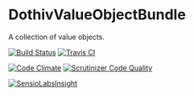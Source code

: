 DothivValueObjectBundle
=================

A collection of value objects.

[![Build Status](http://jenkins.tld.hiv:8080/job/DothivValueObjectBundle/badge/icon)](http://jenkins.tld.hiv:8080/job/DothivValueObjectBundle/) [![Travis CI](https://travis-ci.org/dothiv/DothivValueObjectBundle.svg?branch=master)](https://travis-ci.org/dothiv/DothivValueObjectBundle)

[![Code Climate](https://codeclimate.com/github/dothiv/DothivValueObjectBundle/badges/gpa.svg)](https://codeclimate.com/github/dothiv/DothivValueObjectBundle) [![Scrutinizer Code Quality](https://scrutinizer-ci.com/g/dothiv/DothivValueObjectBundle/badges/quality-score.png?b=master)](https://scrutinizer-ci.com/g/dothiv/DothivValueObjectBundle/?branch=master)

[![SensioLabsInsight](https://insight.sensiolabs.com/projects/6dfaaff5-73ab-4238-a387-f3a975fa0eb7/big.png)](https://insight.sensiolabs.com/projects/6dfaaff5-73ab-4238-a387-f3a975fa0eb7)
